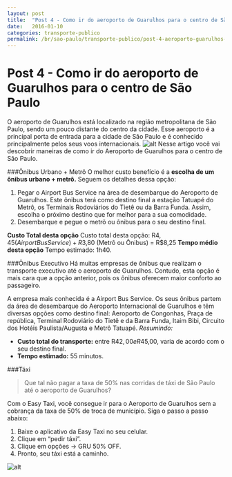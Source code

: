 ```yaml
---
layout: post
title:  "Post 4 - Como ir do aeroporto de Guarulhos para o centro de São Paulo"
date:   2016-01-10
categories: transporte-publico
permalink: /br/sao-paulo/transporte-publico/post-4-aeroporto-guarulhos-sao-paulo
---
```


# Post 4 - Como ir do aeroporto de Guarulhos para o centro de São Paulo
O aeroporto de Guarulhos está localizado na região metropolitana de São Paulo, sendo um pouco distante do centro da cidade. Esse aeroporto é a principal porta de entrada para a cidade de São Paulo e é conhecido principalmente pelos seus voos internacionais. 
![alt][image2]
Nesse artigo você vai descobrir maneiras de como ir do Aeroporto de Guarulhos para o centro de São Paulo. 

	
###Ônibus Urbano + Metrô
O melhor custo benefício é a **escolha de um ônibus urbano + metrô.** Seguem os detalhes dessa opção: 

 1. Pegar o Airport Bus Service na área de desembarque do Aeroporto de Guarulhos. Este ônibus terá como destino final a estação Tatuapé do Metrô, os Terminais Rodoviários do Tietê ou da Barra Funda. Assim, escolha o próximo destino que for melhor para a sua comodidade. 
 2. Desembarque e pegue o metrõ ou ônibus para o seu destino final. 

**Custo Total desta opção**
Custo total desta opção: R$4,45 (Airport Bus Service) + R$3,80 (Metrô ou Ônibus) = R$8,25
**Tempo médio desta opção**
Tempo estimado: 1h40.

###Ônibus Executivo
Há muitas empresas de ônibus que realizam o transporte executivo até o aeroporto de Guarulhos. Contudo, esta opção é mais cara que a opção anterior, pois os ônibus oferecem maior conforto ao passageiro.

A empresa mais conhecida é a Airport Bus Service. Os seus ônibus partem da área de desembarque do Aeroporto Internacional de Guarulhos e têm diversas opções como destino final: Aeroporto de Congonhas, Praça de república, Terminal Rodoviário do Tietê e da Barra Funda, Itaim Bibi, Circuito dos Hotéis Paulista/Augusta e Metrô Tatuapé. 
*Resumindo:* 

 - **Custo total do transporte:** entre R$42,00 e R$45,00, varia de acordo com o seu destino final. 
 - **Tempo estimado:** 55 minutos. 


###Táxi 

> Que tal não pagar a taxa de 50% nas corridas de táxi de São Paulo até o aeroporto de Guarulhos?

Com o Easy Taxi, você consegue ir para o Aeroporto de Guarulhos sem a cobrança da taxa de 50% de troca de município.  Siga o passo a passo abaixo: 

 1. Baixe o aplicativo da Easy Taxi no seu celular. 
 2. Clique em “pedir táxi”. 
 3. Clique em opções → GRU 50% OFF. 
 4. Pronto, seu táxi está a caminho. 

![alt][image1]




[image1]:    https://scontent.frao1-1.fna.fbcdn.net/hphotos-xfa1/v/t1.0-9/1655831_931647830203716_2754583179881259942_n.png?oh=0bde2d68c2fdbd1fea496a8e9e986384&oe=5726C220
[image2]: http://www.viajecomigo.tur.br/wp-content/uploads/2015/11/GRU1.jpg
